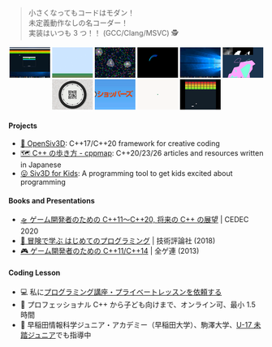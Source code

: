 > 小さくなってもコードはモダン！  
> 未定義動作なしの名コーダー！  
> 実装はいつも 3 つ！！ (GCC/Clang/MSVC) 🕵️   
<p align="center">
<a href="https://twitter.com/Reputeless/status/1112674711245193217"><img src="https://raw.githubusercontent.com/Reputeless/Reputeless/master/r6.gif" width="80px"></a> <a href="https://twitter.com/Reputeless/status/1083387753683795968"><img src="https://raw.githubusercontent.com/Reputeless/Reputeless/master/r1.gif" width="80px"></a> <a href="https://twitter.com/Reputeless/status/1082471025449680896"><img src="https://raw.githubusercontent.com/Reputeless/Reputeless/master/r3.gif" width="80px"></a> <a href="https://twitter.com/Reputeless/status/1086211856786550785"><img src="https://raw.githubusercontent.com/Reputeless/Reputeless/master/r4.gif" width="80px"></a> <a href="https://twitter.com/Reputeless/status/1092795680517771267"><img src="https://raw.githubusercontent.com/Reputeless/Reputeless/master/r5.gif" width="80px"></a> <a href="https://twitter.com/Reputeless/status/1141704609674645506"><img src="https://raw.githubusercontent.com/Reputeless/Reputeless/master/r2.gif" width="80px"></a> <a href="https://twitter.com/Reputeless/status/1150744883633639424"><img src="https://raw.githubusercontent.com/Reputeless/Reputeless/master/r7.gif" width="80px"></a> <a href="https://twitter.com/Reputeless/status/1189842619708297216"><img src="https://raw.githubusercontent.com/Reputeless/Reputeless/master/r8.gif" width="80px"></a> <a href="https://twitter.com/Reputeless/status/1187535744153214977"><img src="https://raw.githubusercontent.com/Reputeless/Reputeless/master/r9.gif" width="80px"></a> <a href="https://twitter.com/Reputeless/status/1166153669135368193"><img src="https://raw.githubusercontent.com/Reputeless/Reputeless/master/r10.gif" width="80px"></a>
</p>

#### Projects
- [🦖 OpenSiv3D](https://github.com/Siv3D/OpenSiv3D): C++17/C++20 framework for creative coding
- [🗺️ C++ の歩き方 - cppmap](https://cppmap.github.io/): C++20/23/26 articles and resources written in Japanese
- [😛 Siv3D for Kids](https://siv3d-for-kids.github.io/): A programming tool to get kids excited about programming

#### Books and Presentations
- [🛸 ゲーム開発者のための C++11～C++20, 将来の C++ の展望](https://speakerdeck.com/cpp/cedec2020) | CEDEC 2020
- [📗 冒険で学ぶ はじめてのプログラミング](https://www.amazon.co.jp/%E5%86%92%E9%99%BA%E3%81%A7%E5%AD%A6%E3%81%B6-%E3%81%AF%E3%81%98%E3%82%81%E3%81%A6%E3%81%AE%E3%83%97%E3%83%AD%E3%82%B0%E3%83%A9%E3%83%9F%E3%83%B3%E3%82%B0-%E9%88%B4%E6%9C%A8-%E9%81%BC/dp/4774199184/ref=as_li_ss_tl?_encoding=UTF8&qid=&sr=&linkCode=ll1&tag=cppmap-22&linkId=890aadae757be93b36c414cdad766f05) | 技術評論社 (2018)
- [🎮 ゲーム開発者のための C++11/C++14](https://www.slideshare.net/Reputeless/c11c14) | 全ゲ連 (2013)

#### Coding Lesson
- 💻 私に[プログラミング講座・プライベートレッスンを依頼する](https://ryo-suzuki-contact.github.io/#_10)
- 🏢 プロフェッショナル C++ から子ども向けまで、オンライン可、最小 1.5 時間
- 🏫 早稲田情報科学ジュニア・アカデミー（早稲田大学）、駒澤大学、[U-17 未踏ジュニア](https://jr.mitou.org/)でも指導中

<!--
**Reputeless/Reputeless** is a ✨ _special_ ✨ repository because its `README.md` (this file) appears on your GitHub profile.

Here are some ideas to get you started:

- 🔭 I’m currently working on ...
- 🌱 I’m currently learning ...
- 👯 I’m looking to collaborate on ...
- 🤔 I’m looking for help with ...
- 💬 Ask me about ...
- 📫 How to reach me: ...
- 😄 Pronouns: ...
- ⚡ Fun fact: ...
-->
